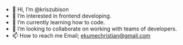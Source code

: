 - 👋 Hi, I’m @kriszubison
- 👀 I’m interested in frontend developing.
- 🌱 I’m currently learning how to code.
- 💞️ I’m looking to collaborate on working with teams of developers.
- 📫 How to reach me Email; ekumechristian@gmail.com

